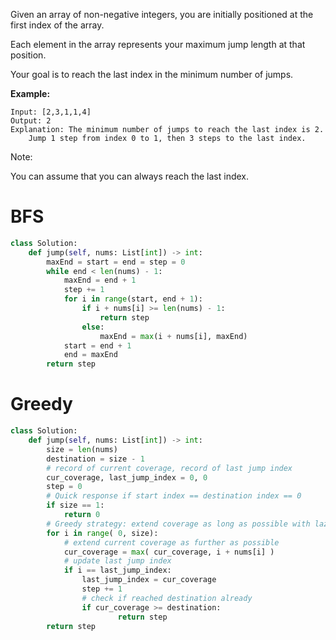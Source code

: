 Given an array of non-negative integers, you are initially positioned at the first index of the array.

Each element in the array represents your maximum jump length at that position.

Your goal is to reach the last index in the minimum number of jumps.

**Example:**
```
Input: [2,3,1,1,4]
Output: 2
Explanation: The minimum number of jumps to reach the last index is 2.
    Jump 1 step from index 0 to 1, then 3 steps to the last index.
```
Note:

You can assume that you can always reach the last index.
# BFS
```python
class Solution:
    def jump(self, nums: List[int]) -> int:
        maxEnd = start = end = step = 0
        while end < len(nums) - 1:
            maxEnd = end + 1
            step += 1
            for i in range(start, end + 1):
                if i + nums[i] >= len(nums) - 1:
                    return step
                else:
                    maxEnd = max(i + nums[i], maxEnd)
            start = end + 1
            end = maxEnd
        return step
````
# Greedy
```python
class Solution:
    def jump(self, nums: List[int]) -> int:
        size = len(nums)
        destination = size - 1     
        # record of current coverage, record of last jump index
        cur_coverage, last_jump_index = 0, 0
        step = 0
        # Quick response if start index == destination index == 0
        if size == 1:
            return 0
        # Greedy strategy: extend coverage as long as possible with lazy jump
        for i in range( 0, size):
            # extend current coverage as further as possible
            cur_coverage = max( cur_coverage, i + nums[i] )
            # update last jump index
            if i == last_jump_index:
                last_jump_index = cur_coverage
                step += 1
                # check if reached destination already
                if cur_coverage >= destination:
                        return step  
        return step
```